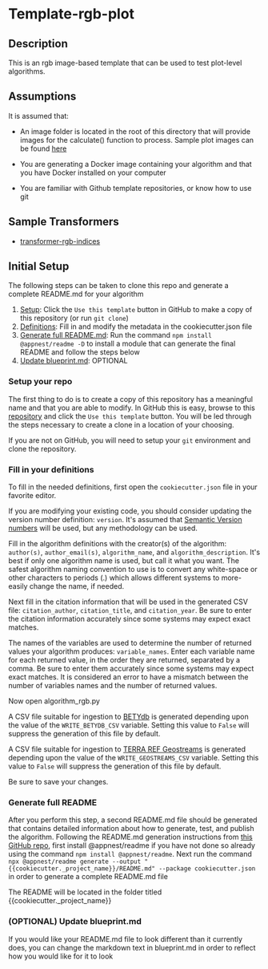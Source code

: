 # Template-rgb-plot

## Description
This is an rgb image-based template that can be used to test plot-level algorithms.

## Assumptions
It is assumed that:

* An image folder is located in the root of this directory that will provide images for the calculate()
function to process. Sample plot images can be found [here](https://drive.google.com/file/d/1xWRU0YgK3Y9aUy5TdRxj14gmjLlozGxo/view)

* You are generating a Docker image containing your algorithm and that you have Docker installed on your
computer

* You are familiar with Github template repositories, or know how to use git

## Sample Transformers
* [transformer-rgb-indices](https://github.com/AgPipeline/transformer-rgb-indices)

## Initial Setup
The following steps can be taken to clone this repo and generate a complete README.md
for your algorithm

1. [Setup](#setup): Click the `Use this template` button in GitHub to make a copy of this repository (or run `git clone`)
2. [Definitions](#definitions): Fill in and modify the metadata in the cookiecutter.json file
3. [Generate full README.md](#readme): Run the command `npm install @appnest/readme -D` to install a module that can generate the final README
   and follow the steps below
4. [Update blueprint.md](#update_blueprint): OPTIONAL

### Setup your repo <a name="setup"/>
The first thing to do is to create a copy of this repository has a meaningful name and that you are able to modify.
In GitHub this is easy, browse to this [repository](https://github.com/AgPipeline/template-rgb-plot) and click the `Use this template` button.
You will be led through the steps necessary to create a clone in a location of your choosing.

If you are not on GitHub, you will need to setup your `git` environment and clone the repository.

### Fill in your definitions <a name="definitions" />
To fill in the needed definitions, first open the `cookiecutter.json` file in your favorite editor.

If you are modifying your existing code, you should consider updating the version number definition: `version`.
It's assumed that [Semantic Version numbers](https://semver.org/) will be used, but any methodology can be used.

Fill in the algorithm definitions with the creator(s) of the algorithm: `author(s)`, `author_email(s)`, `algorithm_name`, and `algorithm_description`.
It's best if only one algorithm name is used, but call it what you want.
The safest algorithm naming convention to use is to convert any white-space or other characters to periods (.) which allows different systems to more-easily change the name, if needed.

Next fill in the citation information that will be used in the generated CSV file: `citation_author`, `citation_title`, and `citation_year`.
Be sure to enter the citation information accurately since some systems may expect exact matches.

The names of the variables are used to determine the number of returned values your algorithm produces: `variable_names`.
Enter each variable name for each returned value, in the order they are returned, separated by a comma.
Be sure to enter them accurately since some systems may expect exact matches.
It is considered an error to have a mismatch between the number of variables names and the number of returned values.

Now open algorithm_rgb.py

A CSV file suitable for ingestion to [BETYdb](https://www.betydb.org/) is generated depending upon the value of the `WRITE_BETYDB_CSV` variable.
Setting this value to `False` will suppress the generation of this file by default.

A CSV file suitable for ingestion to [TERRA REF Geostreams](https://docs.terraref.org/user-manual/data-products/environmental-conditions) is generated depending upon the value of the `WRITE_GEOSTREAMS_CSV` variable.
Setting this value to `False` will suppress the generation of this file by default.

Be sure to save your changes.

### Generate full README <a name="readme" />

After you perform this step, a second README.md file should be generated that contains detailed information about how to generate, test, and publish the algorithm. 
Following the README.md generation instructions from [this GitHub repo](https://github.com/andreasbm/readme#usage), first install @appnest/readme if you have not done
so already using the command `npm install @appnest/readme`. Next run the command ```npx @appnest/readme generate --output "{{cookiecutter._project_name}}/README.md" --package cookiecutter.json```
in order to generate a complete README.md file

The README will be located in the folder titled {{cookiecutter._project_name}}

### (OPTIONAL) Update blueprint.md <a name="update_blueprint" />
If you would like your README.md file to look different than it currently does, you can change the markdown text
in blueprint.md in order to reflect how you would like for it to look
